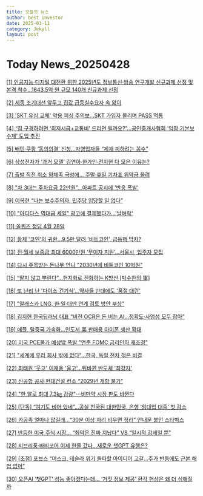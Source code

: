 ```yaml
---
title: 오늘의 뉴스
author: best investor
date: 2025-03-11
category: Jekyll
layout: post
---
```


# Today News_20250428

[[1]  인공지능·디지털 대전환 위한 2025년도 정보통신·방송 연구개발 신규과제 선정 및 본격 착수...1643.5억 원 규모 140개 신규과제 선정](https://www.aitimes.kr/news/articleView.html?idxno=34753)

[[2]  세종 조기대선 앞두고 집값 급등실수요자 속 앓이](https://www.jbnews.com/news/articleView.html?idxno=1474437)

[[3]  'SKT 유심 교체' 악용 피싱 주의보…SKT 가입자 몰리며 PASS 먹통](http://v.daum.net/v/20250428051202183)

[[4]  “집 구경하려면 ‘최저시급+교통비’ 드리면 될까요?”…공인중개사협회 ‘임장 기본보수제’ 도입 추진](http://v.daum.net/v/20250427071004843)

[[5]  배민·쿠팡 ‘동의의결’ 신청…자영업자들 “제재 피하려는 꼼수”](http://v.daum.net/v/20250427182502258)

[[6]  삼성전자가 ‘과거 모델’ 김연아∙한가인∙전지현 다 모은 이유는?](http://v.daum.net/v/20250427153824964)

[[7]  출발 직전 취소 얌체족 극성에... 주말·휴일 기차표 위약금 올려](https://www.chosun.com/national/national_general/2025/04/27/GZUATP25ZNDMVDTTKVJGYTZ4RE/)

[[8]  "차 3대는 주차요금 22만원"…아파트 공지에 '반응 폭발'](http://v.daum.net/v/20250427144902653)

[[9]  이복현 “나는 보수주의자, 민주당 입당할 일 없다”](http://v.daum.net/v/20250427160412697)

[[10]  "아디다스 역대급 세일" 광고에 결제했다가…'날벼락'](http://v.daum.net/v/20250427132602225)

[[11]  쏠퀴즈 정답 4월 28일](http://v.daum.net/v/20250428000202355)

[[12]  황제 '코인'의 귀환...9.5만 달러 '비트코인', 급등행 막차?](https://economist.co.kr/article/view/ecn202504260005)

[[13]  전·월세 보증금 최대 6000만원 ‘무이자 지원’…서울시, 입주자 모집](http://v.daum.net/v/20250427153612889)

[[14]  다시 주목받는 돈나무 언니 "2030년에 비트코인 10억원"](http://v.daum.net/v/20250427173306837)

[[15]  “팔지 않고 뿌린다”…현지화로 진화하는 K방산 [박수찬의 軍]](http://v.daum.net/v/20250427090130087)

[[16]  또 난리 난 '다이소 건기식'…약사들 반대에도 '품절 대란'](http://v.daum.net/v/20250426175602128)

[[17]  "알래스카 LNG, 한·일·대만 연계 검토 방안 부상"](http://v.daum.net/v/20250427112210722)

[[18]  김지현 한국딥러닝 대표 “비전 OCR은 돈 버는 AI...정확도·사업성 모두 잡아”](https://www.aitimes.com/news/articleView.html?idxno=169977)

[[19]  애플, 탈중국 가속화…인도서 美 판매용 아이폰 생산 확대](https://www.bloter.net/news/articleView.html?idxno=635679)

[[20]  미국 PCE물가 예상밖 폭발 "연준 FOMC 금리인하 재조정"](https://www.g-enews.com/article/Global-Biz/2025/04/202504171711137887906806b77b_1)

[[21]  "세계에 우리 회사 밖에 없다"…한국, 독일 전차 꺾은 비결](http://v.daum.net/v/20250427172803694)

[[22]  최태원 '웃고' 이재용 '울고'...뒤바뀐 반도체 '최강자'](http://v.daum.net/v/20250427055201210)

[[23]  신공항 공사 현대건설 컨소 “2029년 개항 불가”](http://v.daum.net/v/20250427202745474)

[[24]  "한 알로 최대 7.3㎏ 감량"⋯비만약 시장 판도 바뀐다](http://v.daum.net/v/20250426202504269)

[[25]  [단독] “여기도 비어 있네”...공실 천국된 대한민국, 은행 ‘임대업 대출’ 첫 감소](http://v.daum.net/v/20250427190300171)

[[26]  카공족 얼마나 많길래…“30분 이상 자리 비우면 정리” 안내문 붙인 스타벅스](http://v.daum.net/v/20250427070521813)

[[27]  반등한 미국 주식 시장... “최악은 진짜 지났다” VS “일시적 강세일 뿐”](http://v.daum.net/v/20250427133240427)

[[28]  지브리풍·바비코어 이제 한물 갔다…새로운 챗GPT 유행은?](http://v.daum.net/v/20250426221800358)

[[29]  [초점] 포브스 “머스크, 테슬라 위기 돌파할 아이디어 고갈…주가 반등에도 근본 해법 없어”](https://www.g-enews.com/article/Global-Biz/2025/04/2025042616271312289a1f309431_1)

[[30]  오픈AI ‘챗GPT’ 성능 좋아졌다는데… ‘거짓 정보 제공’ 환각 현상은 왜 더 심해질까](http://v.daum.net/v/20250427060052345)

